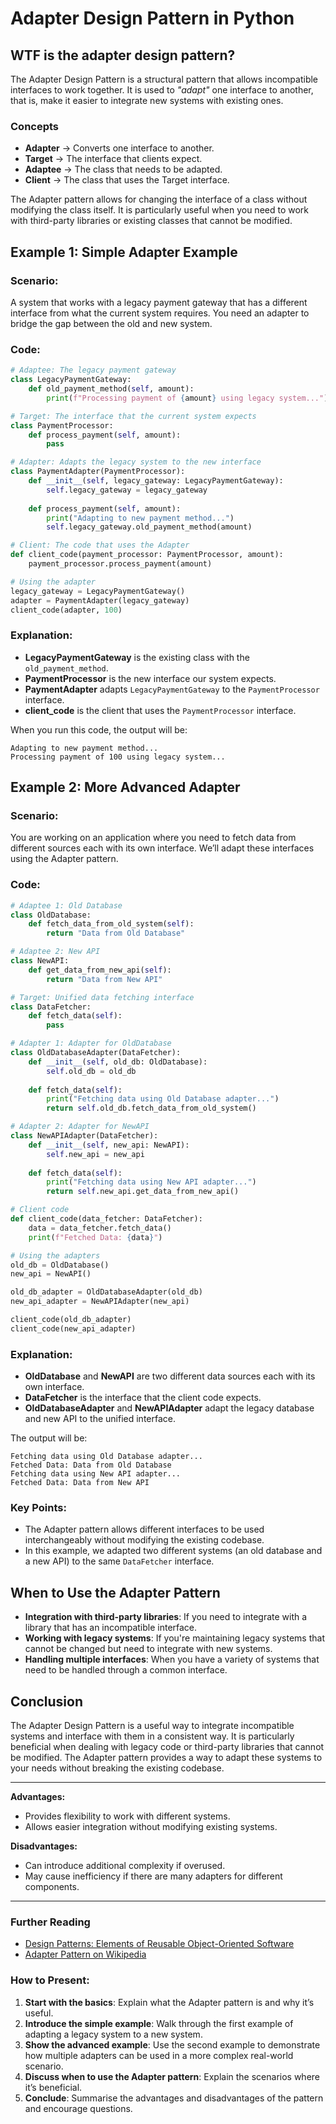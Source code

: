 # Adapter Design Pattern in Python

## WTF is the adapter design pattern?

The Adapter Design Pattern is a structural pattern that allows incompatible interfaces to work together. It is used to *"adapt"* one interface to another, that is, make it easier to integrate new systems with existing ones.

### Concepts

- **Adapter** &rarr; Converts one interface to another.
- **Target** &rarr; The interface that clients expect.
- **Adaptee** &rarr; The class that needs to be adapted.
- **Client** &rarr; The class that uses the Target interface.

The Adapter pattern allows for changing the interface of a class without modifying the class itself. It is particularly useful when you need to work with third-party libraries or existing classes that cannot be modified.

## Example 1: Simple Adapter Example

### Scenario:
A system that works with a legacy payment gateway that has a different interface from what the current system requires. You need an adapter to bridge the gap between the old and new system.

### Code:

```python
# Adaptee: The legacy payment gateway
class LegacyPaymentGateway:
    def old_payment_method(self, amount):
        print(f"Processing payment of {amount} using legacy system...")

# Target: The interface that the current system expects
class PaymentProcessor:
    def process_payment(self, amount):
        pass

# Adapter: Adapts the legacy system to the new interface
class PaymentAdapter(PaymentProcessor):
    def __init__(self, legacy_gateway: LegacyPaymentGateway):
        self.legacy_gateway = legacy_gateway
    
    def process_payment(self, amount):
        print("Adapting to new payment method...")
        self.legacy_gateway.old_payment_method(amount)

# Client: The code that uses the Adapter
def client_code(payment_processor: PaymentProcessor, amount):
    payment_processor.process_payment(amount)

# Using the adapter
legacy_gateway = LegacyPaymentGateway()
adapter = PaymentAdapter(legacy_gateway)
client_code(adapter, 100)
```

### Explanation:
- **LegacyPaymentGateway** is the existing class with the `old_payment_method`.
- **PaymentProcessor** is the new interface our system expects.
- **PaymentAdapter** adapts `LegacyPaymentGateway` to the `PaymentProcessor` interface.
- **client_code** is the client that uses the `PaymentProcessor` interface.

When you run this code, the output will be:
```
Adapting to new payment method...
Processing payment of 100 using legacy system...
```

## Example 2: More Advanced Adapter

### Scenario:
You are working on an application where you need to fetch data from different sources each with its own interface. We’ll adapt these interfaces using the Adapter pattern.

### Code:

```python
# Adaptee 1: Old Database
class OldDatabase:
    def fetch_data_from_old_system(self):
        return "Data from Old Database"

# Adaptee 2: New API
class NewAPI:
    def get_data_from_new_api(self):
        return "Data from New API"

# Target: Unified data fetching interface
class DataFetcher:
    def fetch_data(self):
        pass

# Adapter 1: Adapter for OldDatabase
class OldDatabaseAdapter(DataFetcher):
    def __init__(self, old_db: OldDatabase):
        self.old_db = old_db
    
    def fetch_data(self):
        print("Fetching data using Old Database adapter...")
        return self.old_db.fetch_data_from_old_system()

# Adapter 2: Adapter for NewAPI
class NewAPIAdapter(DataFetcher):
    def __init__(self, new_api: NewAPI):
        self.new_api = new_api
    
    def fetch_data(self):
        print("Fetching data using New API adapter...")
        return self.new_api.get_data_from_new_api()

# Client code
def client_code(data_fetcher: DataFetcher):
    data = data_fetcher.fetch_data()
    print(f"Fetched Data: {data}")

# Using the adapters
old_db = OldDatabase()
new_api = NewAPI()

old_db_adapter = OldDatabaseAdapter(old_db)
new_api_adapter = NewAPIAdapter(new_api)

client_code(old_db_adapter)
client_code(new_api_adapter)
```

### Explanation:
- **OldDatabase** and **NewAPI** are two different data sources each with its own interface.
- **DataFetcher** is the interface that the client code expects.
- **OldDatabaseAdapter** and **NewAPIAdapter** adapt the legacy database and new API to the unified interface.

The output will be:
```
Fetching data using Old Database adapter...
Fetched Data: Data from Old Database
Fetching data using New API adapter...
Fetched Data: Data from New API
```

### Key Points:
- The Adapter pattern allows different interfaces to be used interchangeably without modifying the existing codebase.
- In this example, we adapted two different systems (an old database and a new API) to the same `DataFetcher` interface.

## When to Use the Adapter Pattern

- **Integration with third-party libraries**: If you need to integrate with a library that has an incompatible interface.
- **Working with legacy systems**: If you're maintaining legacy systems that cannot be changed but need to integrate with new systems.
- **Handling multiple interfaces**: When you have a variety of systems that need to be handled through a common interface.

## Conclusion

The Adapter Design Pattern is a useful way to integrate incompatible systems and interface with them in a consistent way. It is particularly beneficial when dealing with legacy code or third-party libraries that cannot be modified. The Adapter pattern provides a way to adapt these systems to your needs without breaking the existing codebase.

---
**Advantages:**
- Provides flexibility to work with different systems.
- Allows easier integration without modifying existing systems.

**Disadvantages:**
- Can introduce additional complexity if overused.
- May cause inefficiency if there are many adapters for different components.

---

### Further Reading

- [Design Patterns: Elements of Reusable Object-Oriented Software](https://www.amazon.com/Design-Patterns-Elements-Reusable-Object-Oriented/dp/0201633612)
- [Adapter Pattern on Wikipedia](https://en.wikipedia.org/wiki/Adapter_pattern)


### How to Present:
1. **Start with the basics**: Explain what the Adapter pattern is and why it’s useful.
2. **Introduce the simple example**: Walk through the first example of adapting a legacy system to a new system.
3. **Show the advanced example**: Use the second example to demonstrate how multiple adapters can be used in a more complex real-world scenario.
4. **Discuss when to use the Adapter pattern**: Explain the scenarios where it’s beneficial.
5. **Conclude**: Summarise the advantages and disadvantages of the pattern and encourage questions.
